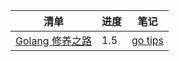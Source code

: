 

| 清单            | 进度 | 笔记 |
| --------------- | ---- | ---- |
| [Golang 修养之路](https://www.bookstack.cn/books/aceld-golang) | 1.5  |     [go tips](https://github.com/rguo98/Study_Plan/blob/master/go/tips.md) |
